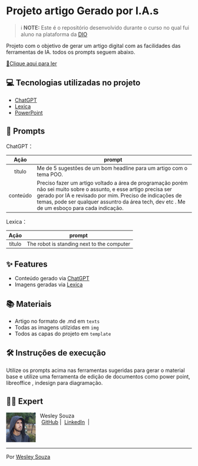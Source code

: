 # Projeto artigo Gerado por I.A.s


 > ℹ️ **NOTE:** Este é o repositório desenvolvido durante o curso no qual fui aluno na plataforma da [DIO](https://dio.me)

Projeto com o objetivo de gerar um artigo digital com as facilidades das ferramentas de IA. todos os prompts
seguem abaixo.

<a href="https://web.dio.me/articles/transforme-sua-codificacao-desvendando-conceitos-fundamentais-da-poo?back=%2Farticles&page=1&order=oldest"> 📕Clique aqui para ler</a>

## 💻 Tecnologias utilizadas no projeto

- [ChatGPT](https://chat.openai.com/) 
- [Lexica](https://lexica.art/)
- [PowerPoint](https://www.microsoft.com/en/microsoft-365/powerpoint)

## 🧠 Prompts


ChatGPT：

|   Ação   | prompt                                                                                                                                                                                                                                                                         |
| :------: | ------------------------------------------------------------------------------------------------------------------------------------------------------------------------------------------------------------------------------------------------------------------------------ |
|  título  | Me de 5 sugestões de um bom headline para um artigo com o tema POO.                                           |
| conteúdo | Preciso fazer um artigo voltado a área de programação porém não sei muito sobre o assunto, e esse artigo precisa ser gerado por IA e revisado por mim. Preciso de indicações de temas, pode ser qualquer assuntro da área tech, dev etc . Me de um esboço para cada indicação.|


Lexica：

|  Ação  | prompt                                                                                 |
| :----: | -------------------------------------------------------------------------------------- |
| título | The robot is standing next to the computer |

## ✨ Features

- Conteúdo gerado via <a href = "https://chat.openai.com/">ChatGPT </a>
- Imagens geradas via <a href = "https://lexica.art/">Lexica </a>

## 📚 Materiais

- Artigo no formato de .md em `texts`
- Todas as imagens utilzidas em `img`
- Todos as capas do projeto em `template`

## 🛠️ Instruções de execução

Utilize os prompts acima nas ferramentas sugeridas para gerar o material base e utilize uma ferramenta de edição de documentos como power point, libreoffice , indesign para diagramação.

## 👨‍💻 Expert

<p>
    <img 
      align=left 
      margin=10 
      width=80 
      src="img/img01.jpeg"
    />
    <p>&nbsp&nbsp&nbspWesley Souza<br>
    &nbsp&nbsp&nbsp
    <a href="https://github.com/Wesleyrsouza">
    GitHub</a>&nbsp;|&nbsp;
    <a href="https://www.linkedin.com/in/wesley-souza-147405206/">LinkedIn</a>
&nbsp;|&nbsp;</p>
</p>
<br/><br/>
<p>

---

Por [Wesley Souza](https://github.com/Wesleyrsouza)
